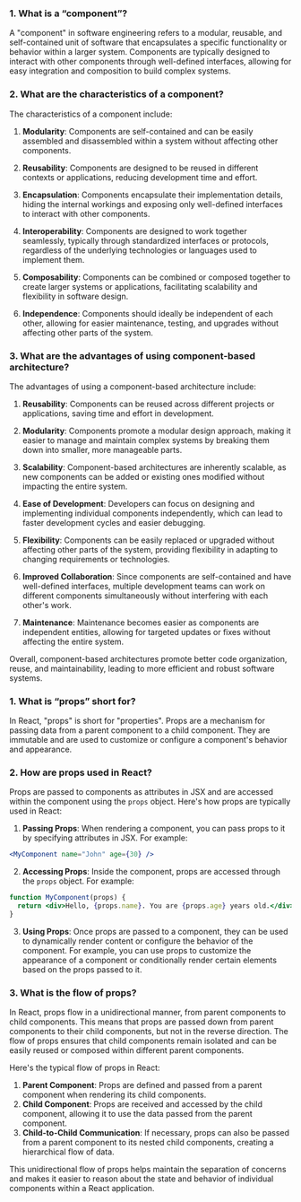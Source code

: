 ### 1. What is a “component”?

A "component" in software engineering refers to a modular, reusable, and self-contained unit of software that encapsulates a specific functionality or behavior within a larger system. Components are typically designed to interact with other components through well-defined interfaces, allowing for easy integration and composition to build complex systems.

### 2. What are the characteristics of a component?

The characteristics of a component include:

1. **Modularity**: Components are self-contained and can be easily assembled and disassembled within a system without affecting other components.
  
2. **Reusability**: Components are designed to be reused in different contexts or applications, reducing development time and effort.

3. **Encapsulation**: Components encapsulate their implementation details, hiding the internal workings and exposing only well-defined interfaces to interact with other components.

4. **Interoperability**: Components are designed to work together seamlessly, typically through standardized interfaces or protocols, regardless of the underlying technologies or languages used to implement them.

5. **Composability**: Components can be combined or composed together to create larger systems or applications, facilitating scalability and flexibility in software design.

6. **Independence**: Components should ideally be independent of each other, allowing for easier maintenance, testing, and upgrades without affecting other parts of the system.

### 3. What are the advantages of using component-based architecture?

The advantages of using a component-based architecture include:

1. **Reusability**: Components can be reused across different projects or applications, saving time and effort in development.

2. **Modularity**: Components promote a modular design approach, making it easier to manage and maintain complex systems by breaking them down into smaller, more manageable parts.

3. **Scalability**: Component-based architectures are inherently scalable, as new components can be added or existing ones modified without impacting the entire system.

4. **Ease of Development**: Developers can focus on designing and implementing individual components independently, which can lead to faster development cycles and easier debugging.

5. **Flexibility**: Components can be easily replaced or upgraded without affecting other parts of the system, providing flexibility in adapting to changing requirements or technologies.

6. **Improved Collaboration**: Since components are self-contained and have well-defined interfaces, multiple development teams can work on different components simultaneously without interfering with each other's work.

7. **Maintenance**: Maintenance becomes easier as components are independent entities, allowing for targeted updates or fixes without affecting the entire system.

Overall, component-based architectures promote better code organization, reuse, and maintainability, leading to more efficient and robust software systems.


### 1. What is “props” short for?

In React, "props" is short for "properties". Props are a mechanism for passing data from a parent component to a child component. They are immutable and are used to customize or configure a component's behavior and appearance.

### 2. How are props used in React?

Props are passed to components as attributes in JSX and are accessed within the component using the `props` object. Here's how props are typically used in React:

1. **Passing Props**: When rendering a component, you can pass props to it by specifying attributes in JSX. For example:

```jsx
<MyComponent name="John" age={30} />
```

2. **Accessing Props**: Inside the component, props are accessed through the `props` object. For example:

```jsx
function MyComponent(props) {
  return <div>Hello, {props.name}. You are {props.age} years old.</div>;
}
```

3. **Using Props**: Once props are passed to a component, they can be used to dynamically render content or configure the behavior of the component. For example, you can use props to customize the appearance of a component or conditionally render certain elements based on the props passed to it.

### 3. What is the flow of props?

In React, props flow in a unidirectional manner, from parent components to child components. This means that props are passed down from parent components to their child components, but not in the reverse direction. The flow of props ensures that child components remain isolated and can be easily reused or composed within different parent components.

Here's the typical flow of props in React:

1. **Parent Component**: Props are defined and passed from a parent component when rendering its child components.
2. **Child Component**: Props are received and accessed by the child component, allowing it to use the data passed from the parent component.
3. **Child-to-Child Communication**: If necessary, props can also be passed from a parent component to its nested child components, creating a hierarchical flow of data.

This unidirectional flow of props helps maintain the separation of concerns and makes it easier to reason about the state and behavior of individual components within a React application.